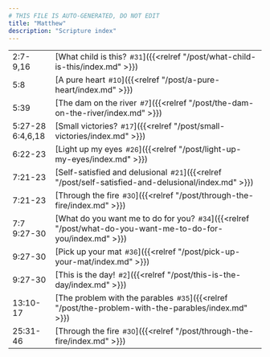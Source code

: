 ```yaml
---
# THIS FILE IS AUTO-GENERATED, DO NOT EDIT
title: "Matthew"
description: "Scripture index"
---
```


|  |  |
| --- | --- |
| 2:7-9,16 | [What child is this?<span style="font-size:smaller; padding-left:0.5em;">#31</span>]({{<relref "/post/what-child-is-this/index.md" >}}) |
| 5:8 | [A pure heart<span style="font-size:smaller; padding-left:0.5em;">#10</span>]({{<relref "/post/a-pure-heart/index.md" >}}) |
| 5:39 | [The dam on the river<span style="font-size:smaller; padding-left:0.5em;">#7</span>]({{<relref "/post/the-dam-on-the-river/index.md" >}}) |
| 5:27-28 <br/> 6:4,6,18 | [Small victories?<span style="font-size:smaller; padding-left:0.5em;">#17</span>]({{<relref "/post/small-victories/index.md" >}}) |
| 6:22-23 | [Light up my eyes<span style="font-size:smaller; padding-left:0.5em;">#26</span>]({{<relref "/post/light-up-my-eyes/index.md" >}}) |
| 7:21-23 | [Self-satisfied and delusional<span style="font-size:smaller; padding-left:0.5em;">#21</span>]({{<relref "/post/self-satisfied-and-delusional/index.md" >}}) |
| 7:21-23 | [Through the fire<span style="font-size:smaller; padding-left:0.5em;">#30</span>]({{<relref "/post/through-the-fire/index.md" >}}) |
| 7:7 <br/> 9:27-30 | [What do you want me to do for you?<span style="font-size:smaller; padding-left:0.5em;">#34</span>]({{<relref "/post/what-do-you-want-me-to-do-for-you/index.md" >}}) |
| 9:27-30 | [Pick up your mat<span style="font-size:smaller; padding-left:0.5em;">#36</span>]({{<relref "/post/pick-up-your-mat/index.md" >}}) |
| 9:27-30 | [This is the day!<span style="font-size:smaller; padding-left:0.5em;">#2</span>]({{<relref "/post/this-is-the-day/index.md" >}}) |
| 13:10-17 | [The problem with the parables<span style="font-size:smaller; padding-left:0.5em;">#35</span>]({{<relref "/post/the-problem-with-the-parables/index.md" >}}) |
| 25:31-46 | [Through the fire<span style="font-size:smaller; padding-left:0.5em;">#30</span>]({{<relref "/post/through-the-fire/index.md" >}}) |
